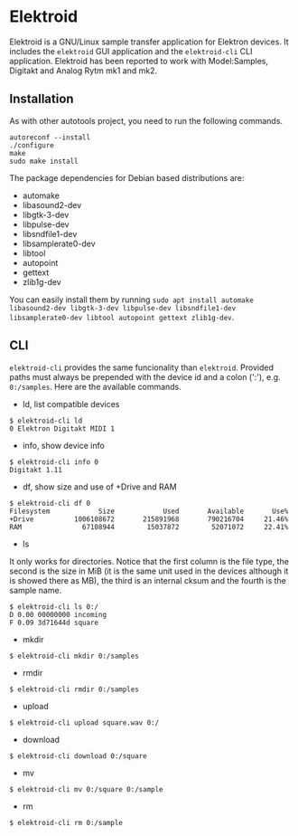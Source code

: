 # Elektroid

Elektroid is a GNU/Linux sample transfer application for Elektron devices. It includes the `elektroid` GUI application and the `elektroid-cli` CLI application.
Elektroid has been reported to work with Model:Samples, Digitakt and Analog Rytm mk1 and mk2.

## Installation

As with other autotools project, you need to run the following commands.

```
autoreconf --install
./configure
make
sudo make install
```

The package dependencies for Debian based distributions are:
- automake
- libasound2-dev
- libgtk-3-dev
- libpulse-dev
- libsndfile1-dev
- libsamplerate0-dev
- libtool
- autopoint
- gettext
- zlib1g-dev

You can easily install them by running `sudo apt install automake libasound2-dev libgtk-3-dev libpulse-dev libsndfile1-dev libsamplerate0-dev libtool autopoint gettext zlib1g-dev`.

## CLI

`elektroid-cli` provides the same funcionality than `elektroid`. Provided paths must always be prepended with the device id and a colon (':'), e.g. `0:/samples`.
Here are the available commands.

* ld, list compatible devices

```
$ elektroid-cli ld
0 Elektron Digitakt MIDI 1
```

* info, show device info

```
$ elektroid-cli info 0
Digitakt 1.11
```

* df, show size and use of +Drive and RAM

```
$ elektroid-cli df 0
Filesystem            Size            Used       Available       Use%
+Drive          1006108672       215891968       790216704     21.46%
RAM               67108944        15037872        52071072     22.41%
```

* ls

It only works for directories. Notice that the first column is the file type, the second is the size in MiB (it is the same unit used in the devices although it is showed there as MB), the third is an internal cksum and the fourth is the sample name.

```
$ elektroid-cli ls 0:/
D 0.00 00000000 incoming
F 0.09 3d71644d square
```

* mkdir

```
$ elektroid-cli mkdir 0:/samples
```

* rmdir

```
$ elektroid-cli rmdir 0:/samples
```

* upload

```
$ elektroid-cli upload square.wav 0:/
```

* download

```
$ elektroid-cli download 0:/square
```

* mv

```
$ elektroid-cli mv 0:/square 0:/sample
```

* rm

```
$ elektroid-cli rm 0:/sample
```
